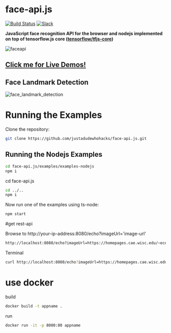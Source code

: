 # face-api.js

[![Build Status](https://travis-ci.org/justadudewhohacks/face-api.js.svg?branch=master)](https://travis-ci.org/justadudewhohacks/face-api.js)
[![Slack](https://slack.bri.im/badge.svg)](https://slack.bri.im)

**JavaScript face recognition API for the browser and nodejs implemented on top of tensorflow.js core ([tensorflow/tfjs-core](https://github.com/tensorflow/tfjs-core))**

![faceapi](https://user-images.githubusercontent.com/31125521/57224752-ad3dc080-700a-11e9-85b9-1357b9f9bca4.gif)

## **[Click me for Live Demos!](https://justadudewhohacks.github.io/face-api.js/)**



## Face Landmark Detection

![face_landmark_detection](https://user-images.githubusercontent.com/31125521/57297731-b1ccac80-70d0-11e9-9bd7-59d77f180322.jpg)

# Running the Examples

Clone the repository:

``` bash
git clone https://github.com/justadudewhohacks/face-api.js.git
```
## Running the Nodejs Examples
``` bash
cd face-api.js/examples/examples-nodejs
npm i
```
cd face-api.js
``` bash
cd ../..
npm i
```
Now run one of the examples using ts-node:
``` bash
npm start
```

#get rest-api

Browse to http://your-ip-address:8080/echo?imageUrl='image-url'

``` bash
http://localhost:8080/echo?imageUrl=https://homepages.cae.wisc.edu/~ece533/images/girl.png
```

Terminal
``` bash
curl http://localhost:8080/echo?imageUrl=https://homepages.cae.wisc.edu/~ece533/images/girl.png
```

# use docker
build
``` bash
docker build -t appname .
```

run
``` bash
docker run -it -p 8080:80 appname
```
